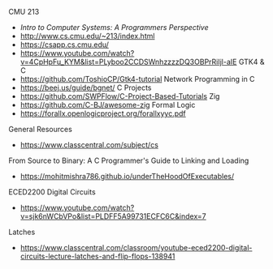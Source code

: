 CMU 213
- *Intro to Computer Systems: A Programmers Perspective*
- http://www.cs.cmu.edu/~213/index.html
- https://csapp.cs.cmu.edu/
- https://www.youtube.com/watch?v=4CpHpFu_KYM&list=PLyboo2CCDSWnhzzzzDQ3OBPrRiIjl-aIE
GTK4 & C
- https://github.com/ToshioCP/Gtk4-tutorial
Network Programming in C
- https://beej.us/guide/bgnet/
C Projects
- https://github.com/SWPFlow/C-Project-Based-Tutorials
Zig
- https://github.com/C-BJ/awesome-zig
Formal Logic
- https://forallx.openlogicproject.org/forallxyyc.pdf
  
General Resources
- https://www.classcentral.com/subject/cs

From Source to Binary: A C Programmer's Guide to Linking and Loading
- https://mohitmishra786.github.io/underTheHoodOfExecutables/

ECED2200 Digital Circuits
- https://www.youtube.com/watch?v=sjk6nWCbVPo&list=PLDFF5A99731ECFC6C&index=7

Latches
- https://www.classcentral.com/classroom/youtube-eced2200-digital-circuits-lecture-latches-and-flip-flops-138941

